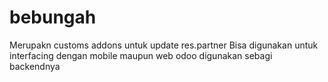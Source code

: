 # bebungah

Merupakn customs addons untuk update res.partner
Bisa digunakan untuk interfacing dengan mobile maupun web
odoo digunakan sebagi backendnya
